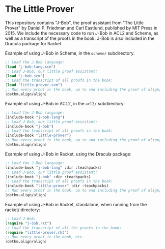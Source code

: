 # The Little Prover

This repository contains "J-Bob", the proof assistant from "The Little Prover"
by Daniel P. Friedman and Carl Eastlund, published by MIT Press in 2015.  We
include the necessary code to run J-Bob in ACL2 and Scheme, as well as a
transcript of the proofs in the book.  J-Bob is also included in the Dracula
package for Racket.

Example of using J-Bob in Scheme, in the `scheme/` subdirectory:

```scheme
;; Load the J-Bob language:
(load "j-bob-lang.scm")
;; Load J-Bob, our little proof assistant:
(load "j-bob.scm")
;; Load the transcript of all proofs in the book:
(load "little-prover.scm")
;; Run every proof in the book, up to and including the proof of align/align:
(dethm.align/align)
```

Example of using J-Bob in ACL2, in the `acl2/` subdirectory:

```lisp
;; Load the J-Bob language:
(include-book "j-bob-lang")
;; Load J-Bob, our little proof assistant:
(include-book "j-bob")
;; Load the transcript of all proofs in the book:
(include-book "little-prover")
;; Run every proof in the book, up to and including the proof of align/align:
(dethm.align/align)
```

Example of using J-Bob in Racket, using the Dracula package:

```lisp
;; Load the J-Bob language:
(include-book "j-bob-lang" :dir :teachpacks)
;; Load J-Bob, our little proof assistant:
(include-book "j-bob" :dir :teachpacks)
;; Load the transcript of all proofs in the book:
(include-book "little-prover" :dir :teachpacks)
;; Run every proof in the book, up to and including the proof of align/align:
(dethm.align/align)
```

Example of using J-Bob in Racket, standalone, when running from the racket/ directory:

```lisp
;; Load J-Bob:
(require "j-bob.rkt")
;; Load the transcript of all the proofs in the book:
(require "little-prover.rkt")
;; Run every proof in the book, etc.
(dethm.align/align)
```
